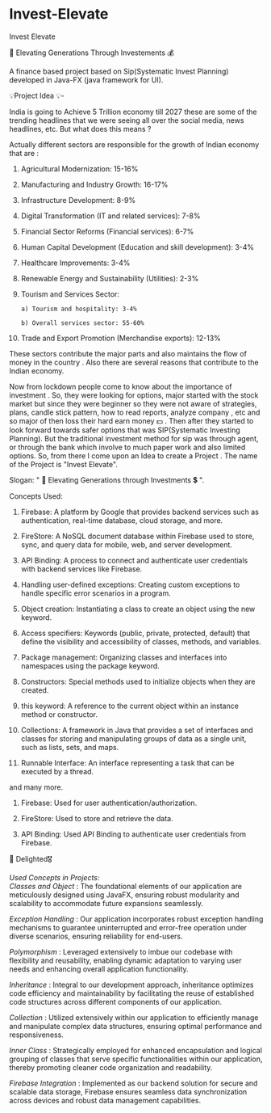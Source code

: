 # Invest-Elevate


Invest Elevate  

🤑 Elevating Generations Through Investements 💰 

A finance based project based on Sip(Systematic Invest Planning) developed in Java-FX (java framework for UI).



💡Project Idea 💡-   

India is going to Achieve 5 Trillion economy till 2027 these are some of the trending headlines that we were seeing all over the social media, news headlines, etc. But what does this means ? 

Actually different sectors are responsible for the growth of Indian economy that are : 

1. Agricultural Modernization: 15-16%

2. Manufacturing and Industry Growth: 16-17%

3. Infrastructure Development: 8-9%

4. Digital Transformation (IT and related services): 7-8%

5. Financial Sector Reforms (Financial services): 6-7%

6. Human Capital Development (Education and skill development): 3-4%

7. Healthcare Improvements: 3-4%

8. Renewable Energy and Sustainability (Utilities): 2-3%

9. Tourism and Services Sector:

       a) Tourism and hospitality: 3-4%

       b) Overall services sector: 55-60%

10. Trade and Export Promotion (Merchandise exports): 12-13%

These sectors contribute the major parts and also maintains the flow of money in the country . Also there are several reasons that contribute to the Indian economy. 

Now from lockdown people come to know about the importance of investment . So, they were looking for options, major started with the stock market but since they were beginner so they were not aware of strategies, plans, candle stick pattern, how to read reports, analyze company , etc and so major of then loss their hard earn money 💵 .  Then after they started to look forward towards safer options that was SIP(Systematic Investing Planning). But the traditional investment method for sip was through agent, or through the bank which involve to much paper work and also limited options. So, from there I come upon an Idea to create a Project . The name of the Project is "Invest Elevate".

Slogan:  " 💸 Elevating Generations through Investments 💲 ". 



Concepts Used: 

1. Firebase: A platform by Google that provides backend services such as authentication, real-time database, cloud storage, and more.

2. FireStore: A NoSQL document database within Firebase used to store, sync, and query data for mobile, web, and server development.

3. API Binding: A process to connect and authenticate user credentials with backend services like Firebase.

4. Handling user-defined exceptions: Creating custom exceptions to handle specific error scenarios in a program.

5. Object creation: Instantiating a class to create an object using the new keyword.

 6. Access specifiers: Keywords (public, private, protected, default) that define the visibility and accessibility of classes, methods, and variables.

7. Package management: Organizing classes and interfaces into namespaces using the package keyword. 

8. Constructors: Special methods used to initialize objects when they are created. 

9. this keyword: A reference to the current object within an instance method or constructor.

10. Collections:  A framework in Java that provides a set of interfaces and classes for storing and manipulating groups of data as a single unit, such as lists, sets, and maps.

11. Runnable Interface: An interface representing a task that can be executed by a thread.

and many more. 



 
1. Firebase: Used for user authentication/authorization.

2. FireStore: Used to store and retrieve the data.

3. API Binding: Used API Binding to authenticate user credentials from Firebase.



🌟 Delighted🎖️



*Used Concepts in Projects:*  
*Classes and Object* : The foundational elements of our application are meticulously designed using JavaFX, ensuring robust modularity and scalability to accommodate future expansions seamlessly.

*Exception Handling* : Our application incorporates robust exception handling mechanisms to guarantee uninterrupted and error-free operation under diverse scenarios, ensuring reliability for end-users.

*Polymorphism* : Leveraged extensively to imbue our codebase with flexibility and reusability, enabling dynamic adaptation to varying user needs and enhancing overall application functionality.

*Inheritance* : Integral to our development approach, inheritance optimizes code efficiency and maintainability by facilitating the reuse of established code structures across different components of our application.

*Collection* : Utilized extensively within our application to efficiently manage and manipulate complex data structures, ensuring optimal performance and responsiveness.

*Inner Class* : Strategically employed for enhanced encapsulation and logical grouping of classes that serve specific functionalities within our application, thereby promoting cleaner code organization and readability.

*Firebase Integration* : Implemented as our backend solution for secure and scalable data storage, Firebase ensures seamless data synchronization across devices and robust data management capabilities.


